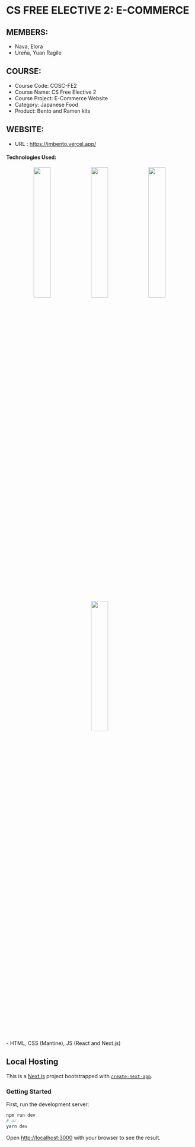 # CS FREE ELECTIVE 2: E-COMMERCE

## MEMBERS:
- Nava, Elora 
- Ureña, Yuan Ragile

## COURSE:
- Course Code: COSC-FE2
- Course Name: CS Free Elective 2
- Course Project: E-Commerce Website
- Category: Japanese Food
- Product: Bento and Ramen kits

## WEBSITE:
- URL : https://imbento.vercel.app/

#### Technologies Used:


<p align="center">
  <img width="30%" height="30%" src="https://www.gstatic.com/devrel-devsite/prod/vc901a5242fa1f51622c87b6b540eca04c81baea0c307ecf1bb2dd2ea202bf099/firebase/images/touchicon-180.png"/>
  <img width="30%" height="30%" src="https://upload.wikimedia.org/wikipedia/commons/6/6a/JavaScript-logo.png"/>
  <img width="30%" height="30%" src="https://ivazz.com/wp-content/uploads/2021/05/react.png"/>
  <img width="30%" height="30%" src="https://upload.wikimedia.org/wikipedia/commons/thumb/8/8e/Nextjs-logo.svg/800px-Nextjs-logo.svg.png"/>
</p>
- HTML, CSS (Mantine), JS (React and Next.js)


## Local Hosting

This is a [Next.js](https://nextjs.org/) project bootstrapped with [`create-next-app`](https://github.com/vercel/next.js/tree/canary/packages/create-next-app).

### Getting Started

First, run the development server:

```bash
npm run dev
# or
yarn dev
```

Open [http://localhost:3000](http://localhost:3000) with your browser to see the result.

